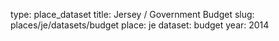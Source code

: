 type: place_dataset
title: Jersey / Government Budget
slug: places/je/datasets/budget
place: je
dataset: budget
year: 2014
